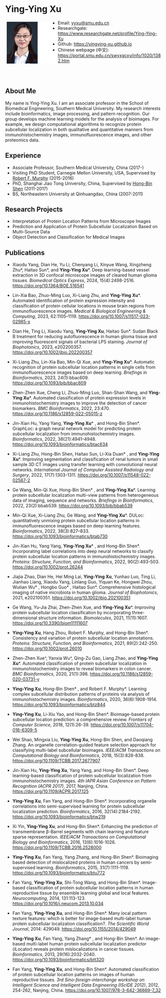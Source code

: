 
# Ying-Ying Xu

<img src="yyxu1.jpg"
     alt="Photo"
     width="160"
     height="135"
     style = "float:left; margin:5px;"/>

- Email: yyxu@smu.edu.cn
- Researchgate: <a href="https://www.researchgate.net/profile/Ying-Ying-Xu" >https://www.researchgate.net/profile/Ying-Ying-Xu</a>
- Github: <a href="https://yingying-xu.github.io">https://yingying-xu.github.io</a>
- Chinese webpage (中文): <a href="https://portal.smu.edu.cn/swyxgcxy/info/1020/1382.htm">https://portal.smu.edu.cn/swyxgcxy/info/1020/1382.htm</a>

     
<br>
<br>

## About Me

My name is Ying-Ying Xu. I am an associate professor in the School of Biomedical Engineering, Southern Medical University. My research interests include bioinformatics, image processing, and pattern recognition. Our group develops machine learning models for the analysis of bioimages. For example, we design computational algorithms to recognize protein subcellular localization in both qualitative and quantitative manners from immunohistochemistry images, immunofluorescence images, and other proteomics data. 

## Experience

- Associate Professor, Southern Medical University, China (2017-)
- Visiting PhD Student, Carnegie Mellon University, USA, Supervised by <a href="https://murphylab.web.cmu.edu/">Robert F. Murphy</a> (2015-2016)
- PhD, Shanghai Jiao Tong University, China, Supervised by <a href="http://www.csbio.sjtu.edu.cn">Hong-Bin Shen</a> (2011-2017)
- BS, Northeastern University at Qinhuangdao, China (2007-2011)

## Research Projects

- Interpretation of Protein Location Patterns from Microscope Images
- Prediction and Application of Protein Subcellular Localization Based on Multi-Source Data
- Object Detection and Classification for Medical Images

## Publications

- Xiaodu Yang, Dian He, Yu Li, Chenyang Li, Xinyue Wang, Xingzheng Zhu*, Haitao Sun*, and <b>Ying-Ying Xu</b>*. Deep learning-based vessel extraction in 3D confocal microscope images of cleared human glioma tissues. <i>Biomedical Optics Express</i>, 2024, 15(4):2498-2516.   https://doi.org/10.1364/BOE.516541

- Lin-Xia Bao, Zhuo-Ming Luo, Xi-Liang Zhu, and <b>Ying-Ying Xu</b>*. Automated identification of protein expression intensity and classification of protein cellular locations in mouse brain regions from immunofluorescence images. <i>Medical & Biological Engineering & Computing</i>, 2023, 62:1105–1119.                                                                                                                     https://doi.org/10.1007/s11517-023-02985-x

- Dian He, Ting Li, Xiaodu Yang, <b>Ying-Ying Xu</b>, Haitao Sun*. Sudan Black B treatment for reducing autofluorescence in human glioma tissue and improving fluorescent signals of bacterial LPS staining. <i>Journal of Biophotonics</i>, 2023, e202200357.            https://doi.org/10.1002/jbio.202200357

- Xi-Liang Zhu, Lin-Xia Bao, Min-Qi Xue, and <b>Ying-Ying Xu</b>*. Automatic recognition of protein subcellular location patterns in single cells from immunofluorescence images based on deep learning. <i>Briefings in Bioinformatics</i>, 2023, 24(1):bbac609.               https://doi.org/10.1093/bib/bbac609

- Zhen-Zhen Xue, Cheng Li, Zhuo-Ming Luo, Shan-Shan Wang, and <b>Ying-Ying Xu</b>*. Automated classification of protein expression levels in immunohistochemistry images to improve the detection of cancer biomarkers. <i>BMC Bioinformatics</i>, 2022, 23:470. 
https://doi.org/10.1186/s12859-022-05015-z

- Jin-Xian Hu, Yang Yang, <b>Ying-Ying Xu</b>* , and Hong-Bin Shen*. GraphLoc: a graph neural network model for predicting protein subcellular localization from immunohistochemistry images. <i>Bioinformatics</i>, 2022, 38(21):4941–4948.                                                                         https://doi.org/10.1093/bioinformatics/btac634
     
- Xi-Liang Zhu, Hong-Bin Shen, Haitao Sun, Li-Xia Duan* , and <b>Ying-Ying Xu</b>*. Improving segmentation and classification of renal tumors in small sample 3D CT images using transfer learning with convolutional neural networks. <i>International Journal of Computer Assisted Radiology and Surgery</i>, 2022, 17(7):1303-1311.                                     https://doi.org/10.1007/s11548-022-02587-2

- Ge Wang, Min-Qi Xue, Hong-Bin Shen* , and <b>Ying-Ying Xu</b>*. Learning protein subcellular localization multi-view patterns from heterogeneous data of imaging, sequence and networks. <i>Briefings in Bioinformatics</i>, 2022, 23(2):bbab539.                                  https://doi.org/10.1093/bib/bbab539

- Min-Qi Xue, Xi-Liang Zhu, Ge Wang, and <b>Ying-Ying Xu</b>*. DULoc: quantitatively unmixing protein subcellular location patterns in immunofluorescence images based on deep learning features. <i>Bioinformatics</i>, 2022, 38(3):827–833.                                  https://doi.org/10.1093/bioinformatics/btab730

- Jin-Xian Hu, Yang Yang, <b>Ying-Ying Xu</b>* , and Hong-Bin Shen*. Incorporating label correlations into deep neural networks to classify protein subcellular location patterns in immunohistochemistry images. <i>Proteins: Structure, Function, and Bioinformatics</i>, 2022, 90(2):493-503.                                  https://doi.org/10.1002/prot.26244 

- Jiajia Zhao, Dian He, Hei Ming Lai, <b>Ying-Ying Xu</b>, Yunhao Luo, Ting Li, Jianhao Liang, Xiaodu Yang, Linlang Guo, Yiquan Ke, Hongwei Zhou, Wutian Wu* , Hongbo Guo* , Haitao Sun*. Comprehensive histological imaging of native microbiota in human glioma. <i>Journal of Biophotonics</i>, 2021, e202100351.                                  https://doi.org/10.1002/jbio.202100351

- Ge Wang, Yu-Jia Zhai, Zhen-Zhen Xue, and <b>Ying-Ying Xu</b>*. Improving protein subcellular location classification by incorporating three-dimensional structure information. <i>Biomolecules</i>, 2021, 11(11):1607.                                  https://doi.org/10.3390/biom11111607

- <b>Ying-Ying Xu</b>, Hang Zhou, Robert F. Murphy, and Hong-Bin Shen*. Consistency and variation of protein subcellular location annotations. <i>Proteins: Structure, Function, and Bioinformatics</i>, 2021, 89(2):242-250.                                  https://doi.org/10.1002/prot.26010

- Zhen-Zhen Xue^, Yanxia Wu^, Qing-Zu Gao, Liang Zhao, and <b>Ying-Ying Xu</b>*. Automated classification of protein subcellular localization in immunohistochemistry images to reveal biomarkers in colon cancer. <i>BMC Bioinformatics</i>, 2020, 21(1):398.                                  https://doi.org/10.1186/s12859-020-03731-y

- <b>Ying-Ying Xu</b>, Hong-Bin Shen* , and Robert F. Murphy*. Learning complex subcellular distribution patterns of proteins via analysis of immunohistochemistry images. <i>Bioinformatics</i>, 2020, 36(6):1908-1914.                                  https://doi.org/10.1093/bioinformatics/btz844

- <b>Ying-Ying Xu</b>, Li-Xiu Yao, and Hong-Bin Shen*. Bioimage-based protein subcellular location prediction: a comprehensive review. <i>Frontiers of Computer Science</i>, 2018, 12(1):26-39.                                  https://doi.org/10.1007/s11704-016-6309-5

- Wei Shao, Mingxia Liu, <b>Ying-Ying Xu</b>, Hong-Bin Shen, and Daoqiang Zhang. An organelle correlation-guided feature selection approach for classifying multi-label subcellular bioimages. <i>IEEE/ACM Transactions on Computational Biology and Bioinformatics</i>, 2018, 15(3):828-838.                                  https://doi.org/10.1109/TCBB.2017.2677907

- Jin-Xian Hu, <b>Ying-Ying Xu</b>, Yang Yang, and Hong-Bin Shen*. Deep learning-based classification of protein subcellular localization from immunohistochemistry images. <i>4th IAPR Asian Conference on Pattern Recognition (ACPR 2017)</i>, 2017, Nanjing, China.                                  https://doi.org/10.1109/ACPR.2017.125

- <b>Ying-Ying Xu</b>, Fan Yang, and Hong-Bin Shen*. Incorporating organelle correlations into semi-supervised learning for protein subcellular localization prediction. <i>Bioinformatics</i>, 2016, 32(14):2184-2192.                                  https://doi.org/10.1093/bioinformatics/btw219

- Xi Yin, <b>Ying-Ying Xu</b>, and Hong-Bin Shen*. Enhancing the prediction of transmembrane β-Barrel segments with chain learning and feature sparse representation. <i>IEEE/ACM Transactions on Computational Biology and Bioinformatics</i>, 2016, 13(6):1016-1026.                                  https://doi.org/10.1109/TCBB.2016.2528000

- <b>Ying-Ying Xu</b>, Fan Yang, Yang Zhang, and Hong-Bin Shen*. Bioimaging based detection of mislocalized proteins in human cancers by semi-supervised learning. <i>Bioinformatics</i>, 2015, 31(7):1111-1119.                                  https://doi.org/10.1093/bioinformatics/btu772

- Fan Yang, <b>Ying-Ying Xu</b>, Shi-Tong Wang, and Hong-Bin Shen*. Image-based classification of protein subcellular location patterns in human reproductive tissue by ensemble learning global and local features. <i>Neurocomputing</i>, 2014, 131:113-123.                                  https://doi.org/10.1016/j.neucom.2013.10.034

- Fan Yang, <b>Ying-Ying Xu</b>, and Hong-Bin Shen*. Many local pattern texture features: which is better for image-based multi-label human protein subcellular localization classification?. <i>The Scientific World Journal</i>, 2014: 429049.                                  https://doi.org/10.1155/2014/429049

- <b>Ying-Ying Xu</b>, Fan Yang, Yang Zhang* , and Hong-Bin Shen*. An image-based multi-label human protein subcellular localization predictor (<i>i</i>Locator) reveals protein mislocalizations in cancer tissues. <i>Bioinformatics</i>, 2013, 29(16):2032-2040. https://doi.org/10.1093/bioinformatics/btt320

- Fan Yang, <b>Ying-Ying Xu</b>, and Hong-Bin Shen*. Automated classification of protein subcellular location patterns on images of human reproductive tissues. <i>3rd Sino-foreign-interchange workshop on Intelligent Science and Intelligent Data Engineering (IScIDE 2012)</i>, 2012, 254-262, Nanjing, China. https://doi.org/10.1007/978-3-642-36669-7_32

